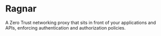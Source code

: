 # Ragnar
A Zero Trust networking proxy that sits in front of your applications and APIs, enforcing authentication and authorization policies.
